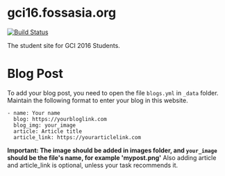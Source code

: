 # gci16.fossasia.org
[![Build Status](https://travis-ci.org/fossasia/gci16.fossasia.org.svg)](https://travis-ci.org/fossasia/gci16.fossasia.org)

The student site for GCI 2016 Students.

# Blog Post

To add your blog post, you need to open the file `blogs.yml` in `_data` folder. Maintain the following
format to enter your blog in this website.

```
- name: Your name
  blog: https://yourbloglink.com
  blog_img: your_image
  article: Article title
  article_link: https://yourarticlelink.com
```  

**Important: The image should be added in images folder, and `your_image` should be the file's name,  for example 'mypost.png'**
Also adding article and article_link is optional, unless your task recommends it.
